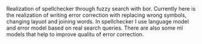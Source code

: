 Realization of spellchecker through fuzzy search with bor.
Currently here is the realization of writing error correction with replacing wrong symbols, changing layuot and joining words.
In spellchecker I use language model and error model based on real search queries. There are also some ml models that help to improve qualitu of error correction.
